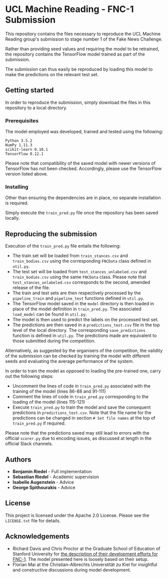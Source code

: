# UCL Machine Reading - FNC-1 Submission

This repository contains the files necessary to reproduce the UCL
Machine Reading group's submission to stage number 1 of the Fake News
Challenge.

Rather than providing seed values and requiring the model to be
retrained, the repository contains the TensorFlow model trained as part
of the submission.

The submission can thus easily be reproduced by loading this model to
make the predictions on the relevant test set.

## Getting started

In order to reproduce the submission, simply download the files in this
repository to a local directory.

### Prerequisites

The model employed was developed, trained and tested using the
following:

```
Python 3.5.2
NumPy 1.11.3
scikit-learn 0.18.1
TensorFlow 0.12.1
```

Please note that compatibility of the saved model with newer versions
of TensorFlow has not been checked. Accordingly, please use the TensorFlow
version listed above.

### Installing

Other than ensuring the dependencies are in place, no separate
installation is required.

Simply execute the `train_pred.py` file once the repository has been
saved locally.

## Reproducing the submission

Execution of the `train_pred.py` file entails the following:

* The train set will be loaded from `train_stances.csv` and
`train_bodies.csv` using the corresponding `FNCData` class defined in
`util.py`.
* The test set will be loaded from `test_stances_unlabeled.csv` and
`train_bodies.csv` using the same `FNCData` class. Please note that
`test_stances_unlabeled.csv` corresponds to the second, amended release
of the file.
* The train and test sets are then respectively processed by the
`pipeline_train` and `pipeline_test` functions defined in `util.py`.
* The TensorFlow model saved in the `model` directory is then loaded
in place of the model definition in `train_pred.py`. The associated
`load_model` can be found in `util.py`.
* The model is then used to predict the labels on the processed test
set.
* The predictions are then saved in a `predictions_test.csv` file in the
top level of the local directory. The corresponding `save_predictions`
function is defined in `util.py`. The predictions made are equivalent to
those submitted during the competition.

Alternatively, as suggested by the organisers of the competition, the
validity of the submission can be checked by training the model with
different seeds and evaluating the average performance of the system.

In order to train the model as opposed to loading the pre-trained one,
carry out the following steps:

* Uncomment the lines of code in `train_pred.py` associated with the
training of the model (lines 86-88 and 91-111)
* Comment the lines of code in `train_pred.py` corresponding to the
loading of the model (lines 115-121)
* Execute `train_pred.py` to train the model and save the consequent
predictions in `predictions_test.csv`. Note that the file name for
the predictions can be changed in section `# Set file names`
at the top of `train_pred.py` if required.

Please note that the predictions saved may still lead to errors with the
official `scorer.py` due to encoding issues, as discussed at length in
the official Slack channels.

## Authors

* **Benjamin Riedel** - Full implementation
* **Sebastian Riedel** - Academic supervision
* **Isabelle Augenstein** - Advice
* **George Spithourakis** - Advice

## License

This project is licensed under the Apache 2.0 License. Please see the
`LICENSE.txt` file for details.

## Acknowledgements

* Richard Davis and Chris Proctor at the Graduate School of Education
of Stanford University for [the description of their development
efforts for FNC-1](https://web.stanford.edu/class/cs224n/reports/2761239.pdf).
The model presented here is loosely based on their
setup.
* Florian Mai at the Christian-Albrechts Universtität zu Kiel for
insightful and constructive discussions during model development.


